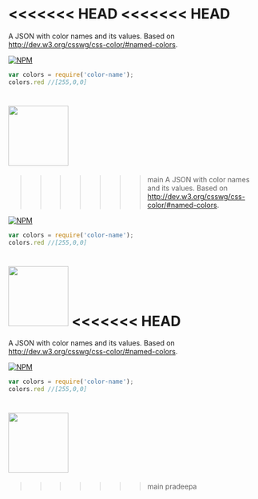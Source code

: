 <<<<<<< HEAD
<<<<<<< HEAD
=======
A JSON with color names and its values. Based on http://dev.w3.org/csswg/css-color/#named-colors.

[![NPM](https://nodei.co/npm/color-name.png?mini=true)](https://nodei.co/npm/color-name/)


```js
var colors = require('color-name');
colors.red //[255,0,0]
```

<a href="LICENSE"><img src="https://upload.wikimedia.org/wikipedia/commons/0/0c/MIT_logo.svg" width="120"/></a>
=======
>>>>>>> main
A JSON with color names and its values. Based on http://dev.w3.org/csswg/css-color/#named-colors.

[![NPM](https://nodei.co/npm/color-name.png?mini=true)](https://nodei.co/npm/color-name/)


```js
var colors = require('color-name');
colors.red //[255,0,0]
```

<a href="LICENSE"><img src="https://upload.wikimedia.org/wikipedia/commons/0/0c/MIT_logo.svg" width="120"/></a>
<<<<<<< HEAD
=======
A JSON with color names and its values. Based on http://dev.w3.org/csswg/css-color/#named-colors.

[![NPM](https://nodei.co/npm/color-name.png?mini=true)](https://nodei.co/npm/color-name/)


```js
var colors = require('color-name');
colors.red //[255,0,0]
```

<a href="LICENSE"><img src="https://upload.wikimedia.org/wikipedia/commons/0/0c/MIT_logo.svg" width="120"/></a>
=======
>>>>>>> main
>>>>>>> pradeepa
